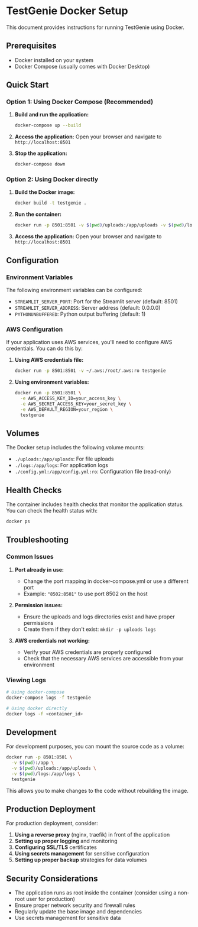# TestGenie Docker Setup

This document provides instructions for running TestGenie using Docker.

## Prerequisites

- Docker installed on your system
- Docker Compose (usually comes with Docker Desktop)

## Quick Start

### Option 1: Using Docker Compose (Recommended)

1. **Build and run the application:**
   ```bash
   docker-compose up --build
   ```

2. **Access the application:**
   Open your browser and navigate to `http://localhost:8501`

3. **Stop the application:**
   ```bash
   docker-compose down
   ```

### Option 2: Using Docker directly

1. **Build the Docker image:**
   ```bash
   docker build -t testgenie .
   ```

2. **Run the container:**
   ```bash
   docker run -p 8501:8501 -v $(pwd)/uploads:/app/uploads -v $(pwd)/logs:/app/logs testgenie
   ```

3. **Access the application:**
   Open your browser and navigate to `http://localhost:8501`

## Configuration

### Environment Variables

The following environment variables can be configured:

- `STREAMLIT_SERVER_PORT`: Port for the Streamlit server (default: 8501)
- `STREAMLIT_SERVER_ADDRESS`: Server address (default: 0.0.0.0)
- `PYTHONUNBUFFERED`: Python output buffering (default: 1)

### AWS Configuration

If your application uses AWS services, you'll need to configure AWS credentials. You can do this by:

1. **Using AWS credentials file:**
   ```bash
   docker run -p 8501:8501 -v ~/.aws:/root/.aws:ro testgenie
   ```

2. **Using environment variables:**
   ```bash
   docker run -p 8501:8501 \
     -e AWS_ACCESS_KEY_ID=your_access_key \
     -e AWS_SECRET_ACCESS_KEY=your_secret_key \
     -e AWS_DEFAULT_REGION=your_region \
     testgenie
   ```

## Volumes

The Docker setup includes the following volume mounts:

- `./uploads:/app/uploads`: For file uploads
- `./logs:/app/logs`: For application logs
- `./config.yml:/app/config.yml:ro`: Configuration file (read-only)

## Health Checks

The container includes health checks that monitor the application status. You can check the health status with:

```bash
docker ps
```

## Troubleshooting

### Common Issues

1. **Port already in use:**
   - Change the port mapping in docker-compose.yml or use a different port
   - Example: `"8502:8501"` to use port 8502 on the host

2. **Permission issues:**
   - Ensure the uploads and logs directories exist and have proper permissions
   - Create them if they don't exist: `mkdir -p uploads logs`

3. **AWS credentials not working:**
   - Verify your AWS credentials are properly configured
   - Check that the necessary AWS services are accessible from your environment

### Viewing Logs

```bash
# Using docker-compose
docker-compose logs -f testgenie

# Using docker directly
docker logs -f <container_id>
```

## Development

For development purposes, you can mount the source code as a volume:

```bash
docker run -p 8501:8501 \
  -v $(pwd):/app \
  -v $(pwd)/uploads:/app/uploads \
  -v $(pwd)/logs:/app/logs \
  testgenie
```

This allows you to make changes to the code without rebuilding the image.

## Production Deployment

For production deployment, consider:

1. **Using a reverse proxy** (nginx, traefik) in front of the application
2. **Setting up proper logging** and monitoring
3. **Configuring SSL/TLS** certificates
4. **Using secrets management** for sensitive configuration
5. **Setting up proper backup** strategies for data volumes

## Security Considerations

- The application runs as root inside the container (consider using a non-root user for production)
- Ensure proper network security and firewall rules
- Regularly update the base image and dependencies
- Use secrets management for sensitive data 